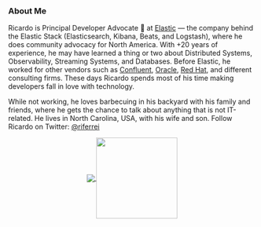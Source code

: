 ### About Me

Ricardo is Principal Developer Advocate 🥑 at [Elastic](https://www.elastic.co) — the company behind the Elastic Stack (Elasticsearch, Kibana, Beats, and Logstash), where he does community advocacy for North America. With +20 years of experience, he may have learned a thing or two about Distributed Systems, Observability, Streaming Systems, and Databases. Before Elastic, he worked for other vendors such as [Confluent](https://www.confluent.io), [Oracle](https://www.oracle.com), [Red Hat](https://www.redhat.com), and different consulting firms. These days Ricardo spends most of his time making developers fall in love with technology.

While not working, he loves barbecuing in his backyard with his family and friends, where he gets the chance to talk about anything that is not IT-related. He lives in North Carolina, USA, with his wife and son. Follow Ricardo on Twitter: [@riferrei](https://twitter.com/riferrei)

<p align="center">
  <a href="https://github.com/riferrei?tab=repositories">
    <img
      align="center"
      src="https://github-readme-stats.vercel.app/api/top-langs/?username=riferrei&layout=compact"
    />
  </a>
  <a href="https://github.com/riferrei?tab=repositories">
    <img
      align="center"
      height="165"
      src="https://github-readme-stats.vercel.app/api?username=riferrei&count_private=true&show_icons=true&custom_title=Github%20Status&hide=issues"
    />
  </a>
</p>
